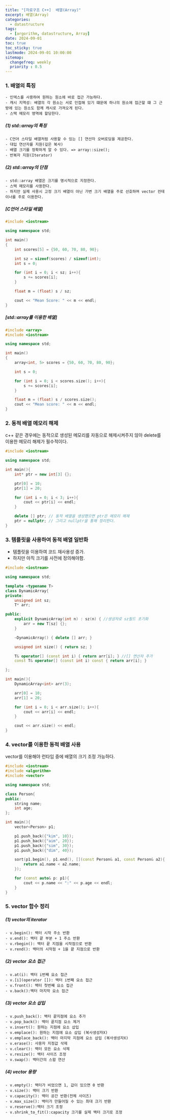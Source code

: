 ```yaml
---
title: "[자료구조 C++]  배열(Array)"
excerpt: 배열(Array)
categories: 
  - datastructure
tags:
  - [argorithm, datastructure, Array]
date: 2024-09-01
toc: true
toc_sticky: true
lastmode: 2024-09-01 10:00:00
sitemap:
  changefreq: weekly
  priority : 0.5
---
```


### 1. 배열의 특징
    - 인덱스를 사용하여 원하는 원소에 바로 접근 가능하다.
    - 캐시 지역성: 배열의 각 원소는 서로 인접해 있기 떄문에 하나의 원소에 접근할 떄 그 근방에 있는 원소도 함께 캐시로 가져오게 된다.
    - 스택 메모리 영역에 할당한다. 

##### (1) std::array의 특징
    - C언어 스타일 배열처럼 사용할 수 있는 [] 연산자 오버로딩을 제공한다.
    - 대입 연산자를 지원(깊은 복사)
    - 배열 크기를 정확하게 알 수 있다. => array::size();
    - 반복자 지원(Iterator) 

##### (2) std::array의 단점
    - std::array 배열은 크기를 명시적으로 지정한다.
    - 스택 메모리를 사용한다. 
    - 하지만 실제 사용시 고정 크기 배열이 아닌 가변 크기 배열을 주로 선호하며 vector 컨테이너를 주로 이용한다.



##### [C언어 스타일 배열]
```cpp
#include <iostream>

using namespace std;

int main()
{
    int scores[5] = {50, 60, 70, 80, 90};

    int sz = sizeof(scores) / sizeof(int);
    int s = 0;

    for (int i = 0; i < sz; i++){
        s += scores[i];
    }

    float m = (float) s / sz;

    cout << "Mean Score: " << m << endl;
}
```



##### [std::array를 이용한 배열]

```cpp
#include <array>
#include <iostream>

using namespace std;

int main()
{
    array<int, 5> scores = {50, 60, 70, 80, 90};

    int s = 0;

    for (int i = 0; i < scores.size(); i++){
        s += scores[i];
    }

    float m = (float) s / scores.size();
    cout << "Mean score: " << m << endl;
}
```



### 2. 동적 배열 메모리 해제
c++ 같은 경우에는 동적으로 생성된 메모리를 자동으로 해제시켜주지 않아 delete를 이용한 메모리 해제가 필수적이다.

```cpp
#include <iostream>

using namespace std;

int main(){
    int* ptr = new int[3] {};

    ptr[0] = 10;
    ptr[1] = 20;

    for (int i = 0; i < 3; i++){
        cout << ptr[i] << endl;
    }

    delete [] ptr; // 동적 배열을 생성했으면 ptr은 메모리 해제
    ptr = nullptr; // 그리고 nullptr을 통해 정리한다.
}
```



### 3. 템플릿을 사용하여 동적 배열 일반화 
  - 템플릿을 이용하여 코드 재사용성 증가.
  - 하지만 아직 크기를 사전에 정의해야함.



```cpp
#include <iostream>

using namespace std;

template <typename T>
class DynamicArray{
private:
    unsigned int sz;
    T* arr;

public:
    explicit DynamicArray(int n) : sz(n) { //생성자로 sz필드 초기화
        arr = new T[sz] {};
    }

    ~DynamicArray() { delete [] arr; }

    unsigned int size() { return sz; }

    T& operator[] (const int i) { return arr[i]; } //[] 연산자 추가
    const T& operator[] (const int i) const { return arr[i]; }

};

int main(){
    DynamicArray<int> arr(3);

    arr[0] = 10;
    arr[1] = 20;

    for (int i = 0; i < arr.size(); i++){
        cout << arr[i] << endl;
    }

    cout << arr.size() << endl;
}
```



### 4. vector를 이용한 동적 배열 사용
vector를 이용해야 런타임 중에 배열의 크기 조정 가능하다.

```cpp
#include <iostream>
#include <algorithm>
#include <vector>

using namespace std;

class Person{
public:
    string name;
    int age;
};

int main(){
    vector<Person> p1;

    p1.push_back({"kim", 10});
    p1.push_back({"aim", 20});
    p1.push_back({"sim", 30});
    p1.push_back({"dim", 40});

    sort(p1.begin(), p1.end(), [](const Person& a1, const Person& a2){
        return a1.name < a2.name;
    });

    for (const auto& p: p1){
        cout << p.name << ":" << p.age << endl;
    }
}
```
### 5. vector 함수 정리

##### (1) vector의 iterator
    - v.begin(): 백터 시작 주소 반환
    - v.end(): 백터 끝 부분 + 1 주소 반환
    - v.rbegin(): 백터 끝 지점을 시작점으로 반환
    - v.rend(): 백터의 시작점 + 1을 끝 지점으로 반환

##### (2) vector 요소 접근
    - v.at(i): 백터 i번째 요소 접근
    - v.[i](operator []): 백터 i번째 요소 접근
    - v.front(): 백터 첫번쨰 요소 접근
    - v.back():백터 마지막 요소 접근

##### (3) vector 요소 삽입
    - v.push_back(): 백터 끝지점에 요소 추가
    - v.pop_back(): 백터 끝지점 요소 제거
    - v.insert(): 원하는 지점에 요소 삽입
    - v.emplace(): 원하는 지점에 요소 삽입 (복사생성자X)
    - v.emplace_back(): 백터 마지막 지점에 요소 삽입 (복사생성자X)
    - v.erase(): 사용자 지정값 삭제
    - v.clear(): 백터 모든 요소 삭제
    - v.resize(): 백터 사이즈 조정
    - v.swap(): 백터간의 스왑 연산

##### (4) vector 용량
    - v.empty(): 백터가 비었으면 1, 값이 있으면 0 반환
    - v.size(): 백터 크기 반환
    - v.capacity(): 백터 공간 반환(전체 사이즈)
    - v.max_size(): 백터가 만들어질 수 있는 최대 크기 반환
    - v.reserve():백터 크기 조정
    - v.shrink_to_fit():capacity 크기를 실제 백터 크기로 조정
